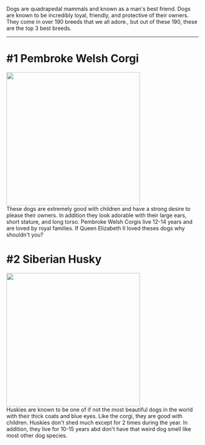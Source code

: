 <p>Dogs are quadrapedal mammals and known as a man's best friend. Dogs are known to be incredibly loyal, friendly, and protective of their owners. They come in over 190 breeds that we all adore., but out of these 190, these are the top 3 best breeds.
<hr>

<body>
<h1>#1 Pembroke Welsh Corgi</h1>
<img src="https://live.staticflickr.com/3707/9288847355_3aa5800e92_b.jpg" width="350"> <br>
<p1>These dogs are extremely good with children and have a strong desire to please their owners. In addition they look adorable with their large ears, short stature, and long torso. Pembroke Welsh Corgis live 12-14 years and are loved by royal families. If Queen Elizabeth II loved theses dogs why shouldn't you?</p1>
  
<h1>#2 Siberian Husky</h1>
<img src="https://live.staticflickr.com/3707/9288847355_3aa5800e92_b.jpg](https://live.staticflickr.com/3328/3247695666_ed6b916d4c_b.jpg" width="350"> <br>
<p1>Huskies are known to be one of if not the most beautiful dogs in the world with their thick coats and blue eyes. Like the corgi, they are good with children. Huskies don't shed much except for 2 times during the year. In addition, they live for 10-15 years abd don't have that weird dog smell like most other dog species.</p>



